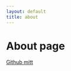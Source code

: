 ```yaml
---
layout: default
title: about
---
```


# About page

[Github mitt](https://github.com/kmr2/kmr2.github.io)